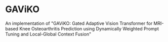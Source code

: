 # GAViKO
An implementation of "GAViKO: Gated Adaptive Vision Transformer for MRI-based Knee Osteoarthritis Prediction using Dynamically Weighted Prompt Tuning and Local-Global Context Fusion"
